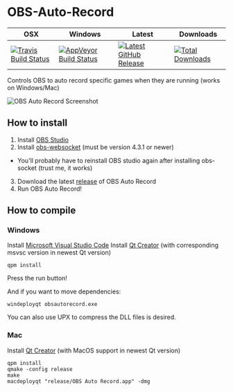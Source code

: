 # OBS-Auto-Record

| OSX | Windows | Latest  | Downloads |
|-----|---------|---------|-----------|
|[![Travis Build Status](https://travis-ci.org/fireph/OBS-Auto-Record.svg?branch=master)](https://travis-ci.org/fireph/OBS-Auto-Record)|[![AppVeyor Build Status](https://ci.appveyor.com/api/projects/status/m0yfymu28t0idjw8?svg=true)](https://ci.appveyor.com/project/fireph/obs-auto-record)|[![Latest GitHub Release](https://img.shields.io/github/release/fireph/OBS-Auto-Record.svg)](https://github.com/fireph/OBS-Auto-Record/releases/latest)|[![Total Downloads](https://img.shields.io/github/downloads/fireph/OBS-Auto-Record/total.svg)](https://github.com/fireph/OBS-Auto-Record/releases/latest)|

Controls OBS to auto record specific games when they are running (works on Windows/Mac)

![OBS Auto Record Screenshot](https://i.imgur.com/Ist6StX.png)

## How to install
1. Install [OBS Studio](https://obsproject.com/download)
2. Install [obs-websocket](https://github.com/Palakis/obs-websocket/releases) (must be version 4.3.1 or newer)
- You'll probably have to reinstall OBS studio again after installing obs-socket (trust me, it works)
3. Download the latest [release](https://github.com/fireph/OBS-Auto-Record/releases) of OBS Auto Record
4. Run OBS Auto Record!

## How to compile
### Windows
Install [Microsoft Visual Studio Code](https://code.visualstudio.com/download)
Install [Qt Creator](https://www.qt.io/download) (with corresponding msvsc version in newest Qt version)
```
qpm install
```
Press the run button!

And if you want to move dependencies:
```
windeployqt obsautorecord.exe
```
You can also use UPX to compress the DLL files is desired.
### Mac
Install [Qt Creator](https://www.qt.io/download) (with MacOS support in newest Qt version)

```
qpm install
qmake -config release
make
macdeployqt "release/OBS Auto Record.app" -dmg
```
